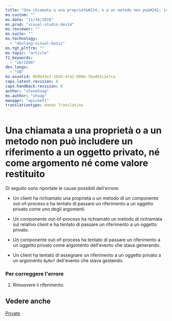 ```yaml
---
title: "Una chiamata a una propriet&#224; o a un metodo non pu&#242; includere un riferimento a un oggetto privato, n&#233; come argomento n&#233; come valore restituito | Microsoft Docs"
ms.custom: ""
ms.date: "11/16/2016"
ms.prod: "visual-studio-dev14"
ms.reviewer: ""
ms.suite: ""
ms.technology: 
  - "devlang-visual-basic"
ms.tgt_pltfrm: ""
ms.topic: "article"
f1_keywords: 
  - "vbrID98"
dev_langs: 
  - "VB"
ms.assetid: 059b43e1-202d-4fa2-806b-7bad63c1e7ca
caps.latest.revision: 8
caps.handback.revision: 8
author: "stevehoag"
ms.author: "shoag"
manager: "wpickett"
translationtype: Human Translation
---
```

# Una chiamata a una propriet&#224; o a un metodo non pu&#242; includere un riferimento a un oggetto privato, n&#233; come argomento n&#233; come valore restituito
Di seguito sono riportate le cause possibili dell'errore:  
  
-   Un client ha richiamato una proprietà o un metodo di un componente out\-of\-process e ha tentato di passare un riferimento a un oggetto privato come uno degli argomenti.  
  
-   Un componente out\-of\-process ha richiamato un metodo di richiamata sul relativo client e ha tentato di passare un riferimento a un oggetto privato.  
  
-   Un componente out\-of\-process ha tentato di passare un riferimento a un oggetto privato come argomento dell'evento che stava generando.  
  
-   Un client ha tentato di assegnare un riferimento a un oggetto privato a un argomento `ByRef` dell'evento che stava gestendo.  
  
### Per correggere l'errore  
  
1.  Rimuovere il riferimento.  
  
## Vedere anche  
 [Private](../../../visual-basic/language-reference/modifiers/private.md)
